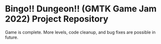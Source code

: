 # Bingo!! Dungeon!! (GMTK Game Jam 2022) Project Repository

Game is complete. More levels, code cleanup, and bug fixes are possible in future.
